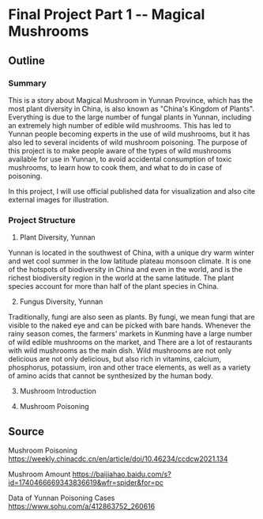 # Final Project Part 1 -- Magical Mushrooms

## Outline

### Summary

This is a story about Magical Mushroom in Yunnan Province, which has the most plant diversity in China, is also known as "China's Kingdom of Plants". Everything is due to the large number of fungal plants in Yunnan, including an extremely high number of edible wild mushrooms. This has led to Yunnan people becoming experts in the use of wild mushrooms, but it has also led to several incidents of wild mushroom poisoning. The purpose of this project is to make people aware of the types of wild mushrooms available for use in Yunnan, to avoid accidental consumption of toxic mushrooms, to learn how to cook them, and what to do in case of poisoning.

In this project, I will use official published data for visualization and also cite external images for illustration.

### Project Structure

1. Plant Diversity, Yunnan

Yunnan is located in the southwest of China, with a unique dry warm winter and wet cool summer in the low latitude plateau monsoon climate. It is one of the hotspots of biodiversity in China and even in the world, and is the richest biodiversity region in the world at the same latitude. The plant species account for more than half of the plant species in China.


2. Fungus Diversity, Yunnan

Traditionally, fungi are also seen as plants. By fungi, we mean fungi that are visible to the naked eye and can be picked with bare hands. Whenever the rainy season comes, the farmers' markets in Kunming have a large number of wild edible mushrooms on the market, and There are a lot of restaurants with wild mushrooms as the main dish. Wild mushrooms are not only delicious are not only delicious, but also rich in vitamins, calcium, phosphorus, potassium, iron and other trace elements, as well as a variety of amino acids that cannot be synthesized by the human body.


3. Mushroom Introduction



4. Mushroom Poisoning





## Source

Mushroom Poisoning
https://weekly.chinacdc.cn/en/article/doi/10.46234/ccdcw2021.134

Mushroom Amount
https://baijiahao.baidu.com/s?id=1740466669343836619&wfr=spider&for=pc

Data of Yunnan Poisoning Cases
https://www.sohu.com/a/412863752_260616
